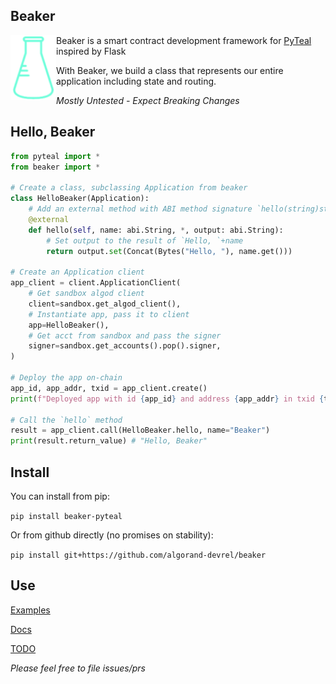 Beaker
------
<img align="left" src="beaker.png" margin="10px" >

Beaker is a smart contract development framework for [PyTeal](https://github.com/algorand/pyteal) inspired by Flask


With Beaker, we build a class that represents our entire application including state and routing.

*Mostly Untested - Expect Breaking Changes* 


## Hello, Beaker


```py
from pyteal import *
from beaker import *

# Create a class, subclassing Application from beaker
class HelloBeaker(Application):
    # Add an external method with ABI method signature `hello(string)string`
    @external
    def hello(self, name: abi.String, *, output: abi.String):
        # Set output to the result of `Hello, `+name
        return output.set(Concat(Bytes("Hello, "), name.get()))

# Create an Application client
app_client = client.ApplicationClient(
    # Get sandbox algod client
    client=sandbox.get_algod_client(),
    # Instantiate app, pass it to client
    app=HelloBeaker(),
    # Get acct from sandbox and pass the signer
    signer=sandbox.get_accounts().pop().signer,
)

# Deploy the app on-chain
app_id, app_addr, txid = app_client.create()
print(f"Deployed app with id {app_id} and address {app_addr} in txid {txid}")

# Call the `hello` method
result = app_client.call(HelloBeaker.hello, name="Beaker")
print(result.return_value) # "Hello, Beaker"
```

## Install

You can install from pip:

`pip install beaker-pyteal`

Or from github directly (no promises on stability): 

`pip install git+https://github.com/algorand-devrel/beaker`

## Use

[Examples](/examples/)

[Docs](https://beaker.algo.xyz)

[TODO](TODO.md)

*Please feel free to file issues/prs*